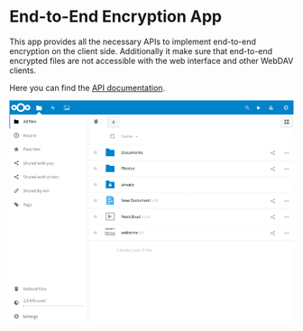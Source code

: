 # End-to-End Encryption App

This app provides all the necessary APIs to implement end-to-end encryption
on the client side. Additionally it make sure that end-to-end encrypted
files are not accessible with the web interface and other WebDAV clients.

Here you can find the [API documentation](https://github.com/nextcloud/end_to_end_encryption/blob/master/doc/api.md).

![](doc/screenshots/e2ee-files-listing.png)
